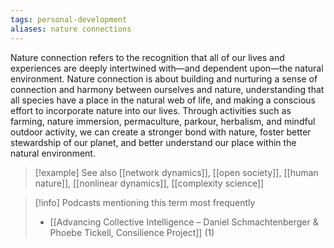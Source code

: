 ```yaml
---
tags: personal-development
aliases: nature connections
---
```


Nature connection refers to the recognition that all of our lives and experiences are deeply intertwined with—and dependent upon—the natural environment. Nature connection is about building and nurturing a sense of connection and harmony between ourselves and nature, understanding that all species have a place in the natural web of life, and making a conscious effort to incorporate nature into our lives. Through activities such as farming, nature immersion, permaculture, parkour, herbalism, and mindful outdoor activity, we can create a stronger bond with nature, foster better stewardship of our planet, and better understand our place within the natural environment.

> [!example] See also
> [[network dynamics]], [[open society]], [[human nature]], [[nonlinear dynamics]], [[complexity science]]

> [!info] Podcasts mentioning this term most frequently
> * [[Advancing Collective Intelligence – Daniel Schmachtenberger & Phoebe Tickell, Consilience Project]] (1)